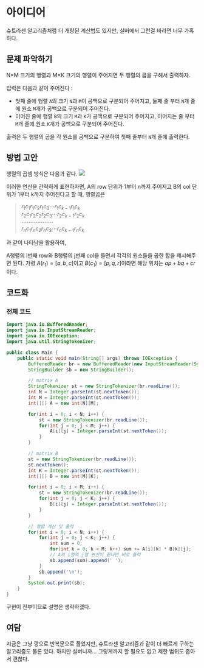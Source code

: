 # 아이디어
슈트라센 알고리즘처럼 더 개량된 계산법도 있지만, 실버에서 그런걸 바라면 너무 가혹하다.

## 문제 파악하기
N×M 크기의 행렬과 M×K 크기의 행렬이 주어지면 두 행렬의 곱을 구해서 출력하자.

입력은 다음과 같이 주어진다 :
- 첫째 줄에 행렬 `A`의 크기 `N`과 `M`이 공백으로 구분되어 주어지고, 둘째 줄 부터 `N`개 줄에 원소 `M`개가 공백으로 구분되어 주어진다.
- 이어진 줄에 행렬 `B`의 크기 `M`과 `K`가 공백으로 구분되어 주어지고, 이어지는 줄 부터 `M`개 줄에 원소 `K`개가 공백으로 구분되어 주어진다.

출력은 두 행렬의 곱을 각 원소를 공백으로 구분하여 첫째 줄부터 `N`개 줄에 출력한다.

## 방법 고안
행렬의 곱셈 방식은 다음과 같다.
![](https://velog.velcdn.com/images/aoi-aoba/post/cccf0a83-d744-4860-b5a8-cb811cafd738/image.png)

이러한 연산을 간략하게 표현하자면, A의 row 단위가 1부터 n까지 주어지고 B의 col 단위가 1부터 k까지 주어진다고 할 때, 행렬곱은
> $r_1c_1 r_1c_2 r_1c_3 \cdots r_1c_{k-1} r_1c_k$   
> $r_2c_1 r_2c_2 r_2c_3 \cdots r_2c_{k-1} r_2c_k$   
> $\cdots \cdots \cdots \cdots \cdots \cdots$   
> $r_nc_1 r_nc_2 r_nc_3 \cdots r_nc_{k-1} r_nc_k$

과 같이 나타남을 활용하여,

A행렬의 i번째 row와 B행렬의 j번째 col을 돌면서 각각의 원소들을 곱한 합을 제시해주면 된다. 가령 $A(r_1) = [a, b, c]$이고 $B(c_1) = [p, q, r]$이라면 해당 위치는 $ap+bq+cr$이다.

## 코드화
### 전체 코드
```JAVA
import java.io.BufferedReader;
import java.io.InputStreamReader;
import java.io.IOException;
import java.util.StringTokenizer;

public class Main {
    public static void main(String[] args) throws IOException {
        BufferedReader br = new BufferedReader(new InputStreamReader(System.in));
        StringBuilder sb = new StringBuilder();

        // matrix A
        StringTokenizer st = new StringTokenizer(br.readLine());
        int N = Integer.parseInt(st.nextToken());
        int M = Integer.parseInt(st.nextToken());
        int[][] A = new int[N][M];

        for(int i = 0; i < N; i++) {
            st = new StringTokenizer(br.readLine());
            for(int j = 0; j < M; j++) {
                A[i][j] = Integer.parseInt(st.nextToken());
            }
        }

        // matrix B
        st = new StringTokenizer(br.readLine());
        st.nextToken();
        int K = Integer.parseInt(st.nextToken());
        int[][] B = new int[M][K];

        for(int i = 0; i < M; i++) {
            st = new StringTokenizer(br.readLine());
            for(int j = 0; j < K; j++) {
                B[i][j] = Integer.parseInt(st.nextToken());
            }
        }

        // 행렬 계산 및 출력
        for(int i = 0; i < N; i++) {
            for(int j = 0; j < K; j++) {
                int sum = 0;
                for(int k = 0; k < M; k++) sum += A[i][k] * B[k][j];
                // A의 i행의 j열 연산이 끝나면 바로 출력
                sb.append(sum).append(' ');
            }
            sb.append('\n');
        }
        System.out.print(sb);
    }
}
```
구현이 전부이므로 설명은 생략하겠다.

## 여담
지금은 그냥 깡으로 반복문으로 풀었지만, 슈트라센 알고리즘과 같이 더 빠르게 구하는 알고리즘도 물론 있다. 하지만 실버니까... 그렇게까지 할 필요도 없고 제한 범위도 좁아서 괜찮다.

